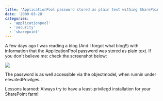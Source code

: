 ```yaml
---
title: 'ApplicationPool password stored as plain text withing SharePoint'
date: '2009-03-28'
categories:
  - 'applicationpool'
  - 'security'
  - 'sharepoint'
---
```


A few days ago I was reading a blog (And I forgot what blog!!) with information that the ApplicationPool password was stored as plain text. If you don't believe me: check the screenshot below:

[![](images/5621.plaintext.JPG)](http://bloggingabout.net/cfs-file.ashx/__key/CommunityServer.Blogs.Components.WeblogFiles/bas/5621.plaintext.JPG)

The password is as well accessible via the objectmodel, when runnin under elevatedPrivilges..

Lessons learned: Always try to have a least-privilegd installation for your SharePoint farm!
